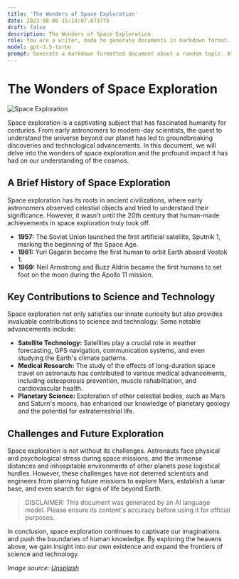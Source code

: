 ```yaml
---
title: 'The Wonders of Space Exploration'
date: 2023-08-06 15:14:07.073775
draft: false
description: The Wonders of Space Exploration
role: You are a writer, made to generate documents in markdown format. It is very important that all of the documents you generate are in valid markdown format.
model: gpt-3.5-turbo
prompt: Generate a markdown formatted document about a random topic. At the bottom, include a disclaimer explaining that the document was generated by you. The first line of the document should be the title. Make sure that the entire document is in proper markdown format, using a mix of various tags to make the document visually appealing.
---
```


# The Wonders of Space Exploration

![Space Exploration](https://images.unsplash.com/photo-1570219409706-8e51f87b8b0b)

Space exploration is a captivating subject that has fascinated humanity for centuries. From early astronomers to modern-day scientists, the quest to understand the universe beyond our planet has led to groundbreaking discoveries and technological advancements. In this document, we will delve into the wonders of space exploration and the profound impact it has had on our understanding of the cosmos.

## A Brief History of Space Exploration

Space exploration has its roots in ancient civilizations, where early astronomers observed celestial objects and tried to understand their significance. However, it wasn't until the 20th century that human-made achievements in space exploration truly took off.

- **1957:** The Soviet Union launched the first artificial satellite, Sputnik 1, marking the beginning of the Space Age.
- **1961:** Yuri Gagarin became the first human to orbit Earth aboard Vostok 1.
- **1969:** Neil Armstrong and Buzz Aldrin became the first humans to set foot on the moon during the Apollo 11 mission.

## Key Contributions to Science and Technology

Space exploration not only satisfies our innate curiosity but also provides invaluable contributions to science and technology. Some notable advancements include:

- **Satellite Technology:** Satellites play a crucial role in weather forecasting, GPS navigation, communication systems, and even studying the Earth's climate patterns.
- **Medical Research:** The study of the effects of long-duration space travel on astronauts has contributed to various medical advancements, including osteoporosis prevention, muscle rehabilitation, and cardiovascular health.
- **Planetary Science:** Exploration of other celestial bodies, such as Mars and Saturn's moons, has enhanced our knowledge of planetary geology and the potential for extraterrestrial life.

## Challenges and Future Exploration

Space exploration is not without its challenges. Astronauts face physical and psychological stress during space missions, and the immense distances and inhospitable environments of other planets pose logistical hurdles. However, these challenges have not deterred scientists and engineers from planning future missions to explore Mars, establish a lunar base, and even search for signs of life beyond Earth.

> DISCLAIMER: This document was generated by an AI language model. Please ensure its content's accuracy before using it for official purposes.

In conclusion, space exploration continues to captivate our imaginations and push the boundaries of human knowledge. By exploring the heavens above, we gain insight into our own existence and expand the frontiers of science and technology.

*Image source: [Unsplash](https://unsplash.com/photos/uLWxYDOKbSA)*